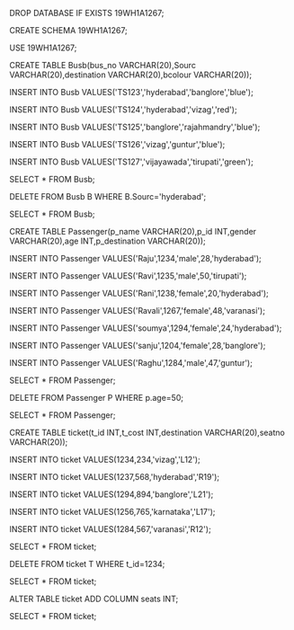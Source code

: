  DROP DATABASE IF EXISTS 19WH1A1267;
 
 CREATE SCHEMA 19WH1A1267;
 
 USE 19WH1A1267;
 
 CREATE TABLE Busb(bus_no VARCHAR(20),Sourc VARCHAR(20),destination VARCHAR(20),bcolour VARCHAR(20));
 
 INSERT INTO Busb VALUES('TS123','hyderabad','banglore','blue');
 
 INSERT INTO Busb VALUES('TS124','hyderabad','vizag','red');
 
 INSERT INTO Busb VALUES('TS125','banglore','rajahmandry','blue');
 
 INSERT INTO Busb VALUES('TS126','vizag','guntur','blue');
 
 INSERT INTO Busb VALUES('TS127','vijayawada','tirupati','green');
 
 SELECT * FROM Busb;
 
 DELETE FROM Busb B WHERE B.Sourc='hyderabad';
 
 SELECT * FROM Busb;
 
 CREATE TABLE Passenger(p_name VARCHAR(20),p_id INT,gender VARCHAR(20),age INT,p_destination VARCHAR(20));
 
 INSERT INTO Passenger VALUES('Raju',1234,'male',28,'hyderabad');
 
 INSERT INTO Passenger VALUES('Ravi',1235,'male',50,'tirupati');
 
 INSERT INTO Passenger VALUES('Rani',1238,'female',20,'hyderabad');
 
 INSERT INTO Passenger VALUES('Ravali',1267,'female',48,'varanasi');
 
 INSERT INTO Passenger VALUES('soumya',1294,'female',24,'hyderabad');
 
 INSERT INTO Passenger VALUES('sanju',1204,'female',28,'banglore');
 
 INSERT INTO Passenger VALUES('Raghu',1284,'male',47,'guntur');
 
 SELECT * FROM Passenger;
 
 DELETE FROM Passenger P WHERE p.age=50;
 
 SELECT * FROM Passenger;
 
 CREATE TABLE ticket(t_id INT,t_cost INT,destination VARCHAR(20),seatno VARCHAR(20));
 
 INSERT INTO ticket VALUES(1234,234,'vizag','L12');
 
 INSERT INTO ticket VALUES(1237,568,'hyderabad','R19');
 
 INSERT INTO ticket VALUES(1294,894,'banglore','L21');
 
 INSERT INTO ticket VALUES(1256,765,'karnataka','L17');
 
 INSERT INTO ticket VALUES(1284,567,'varanasi','R12');
 
 SELECT * FROM ticket;
 
 DELETE FROM ticket T WHERE t_id=1234;
 
 SELECT * FROM ticket;
 
 ALTER TABLE ticket ADD COLUMN seats INT;
 
 SELECT * FROM ticket;        







